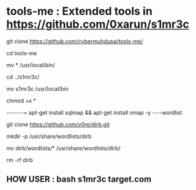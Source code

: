 # tools-me : Extended tools in https://github.com/0xarun/s1mr3c

git clone https://github.com/cybermuhdupa/tools-me/

cd tools-me

mv * /usr/local/bin/

cd ../s1mr3c/

mv s1mr3c /usr/local/bin

chmod +x *


-------=
apt-get install sqlmap && apt-get install nmap -y
----wordlist

git clone https://github.com/v0re/dirb.git

mkdir -p /usr/share/wordlists/dirb

mv dirb/wordlists/* /usr/share/wordlists/dirb/

rm -rf dirb

HOW USER : bash s1mr3c target.com
---

